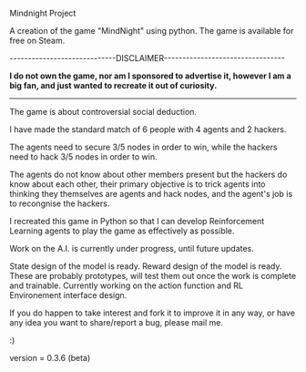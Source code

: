 Mindnight Project

A creation of the game "MindNight" using python. 
The game is available for free on Steam.

-----------------------------DISCLAIMER---------------------------------

**I do not own the game, nor am I sponsored to advertise it, 
however I am a big fan, and just wanted to recreate it out of curiosity.**

------------------------------------------------------------------------


The game is about controversial social deduction.

I have made the standard match of 6 people with 4 agents and 2 hackers.

The agents need to secure 3/5 nodes in order to win, while the hackers need
to hack 3/5 nodes in order to win.

The agents do not know about other members present but the hackers do know about
each other, their primary objective is to trick agents into thinking they themselves
are agents and hack nodes, and the agent's job is to recongnise the hackers.

I recreated this game in Python so that I can develop Reinforcement Learning
agents to play the game as effectively as possible.

Work on the A.I. is currently under progress, until future updates.

State design of the model is ready.
Reward design of the model is ready.
These are probably prototypes, will test them out once the work is complete and trainable.
Currently working on the action function and RL Environement interface design.

If you do happen to take interest and fork it to improve it in any way, or 
have any idea you want to share/report a bug, please mail me.

:)

version = 0.3.6 (beta)
